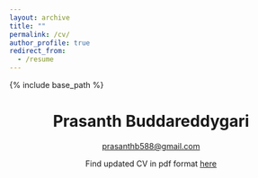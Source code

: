 ```yaml
---
layout: archive
title: ""
permalink: /cv/
author_profile: true
redirect_from:
  - /resume
---
```


{% include base_path %}

<h1 align="center">Prasanth Buddareddygari</h1>
<div align="center">
  <a href="mailto:prasanthb588@gmail.com?Subject=From%20Github%20Website" target="_top">prasanthb588@gmail.com</a>
  <p align="center">Find updated CV in pdf format
    <a href="/files/Prasanth_CV.pdf" target="_blank">here</a>
  </p>
</div>

<!-- Education
======
* M.S in Computer Science, Arizona State University, 2021 (expected)
* B.Tech in Computer Science and Engineering, National Institute of Technology Warangal, 2017

Work experience
======
* Fall 2020: Software Development Engineer Intern
  * GoDaddy
  * Duties included: Developing RESTful APIs
  * Team: Global Platform

* Summer 2020: Software Development Engineer Intern
  * GoDaddy
  * Duties included: Developing RESTful APIs
  * Team: Global Platform

* Fall 2017: Data Engineer
  * Target
  * Duties included: Developing technologies for efficient processing of big data
  * Team: Fulfillment Center Operations

Skills
======
* Python, Java, C++, SQL, Shell
* PyTorch, Apache MXNet, Scikit-Learn, Numpy
* Hadoop
  * Spark
  * Hive
  * Sqoop
  * Oozie
  * Kafka
* Web development
  * Express JS
  * React JS
  * Dropwizard -->

<!-- Publications
======
  <ul>{% for post in site.publications %}
    {% include archive-single-cv.html %}
  {% endfor %}</ul>

Talks
======
  <ul>{% for post in site.talks %}
    {% include archive-single-talk-cv.html %}
  {% endfor %}</ul>

Teaching
======
  <ul>{% for post in site.teaching %}
    {% include archive-single-cv.html %}
  {% endfor %}</ul>

Service and leadership
======
* Currently signed in to 43 different slack teams -->

